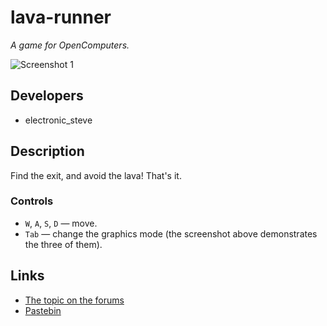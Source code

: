 # lava-runner
*A game for OpenComputers.*

![Screenshot 1](http://i.imgur.com/9aOCQgH.png)

## Developers
* electronic\_steve

## Description
Find the exit, and avoid the lava! That's it.

### Controls
* `W`, `A`, `S`, `D` — move.
* `Tab` — change the graphics mode (the screenshot above demonstrates
  the three of them).

## Links
* [The topic on the forums](http://computercraft.ru/topic/1526-)
* [Pastebin](http://pastebin.com/m7yt2sj3)
